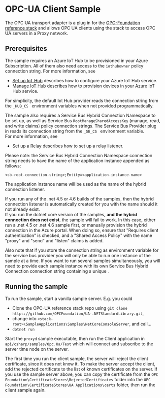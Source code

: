 # OPC-UA Client Sample

The OPC UA transport adapter is a plug in for the [OPC-Foundation reference stack](https://github.com/OPCFoundation/UA-.NETStandardLibrary)
and allows OPC UA clients using the stack to access OPC UA servers in a Proxy network.  

## Prerequisites

The sample requires an Azure IoT Hub to be provisioned in your Azure Subscription.  All of them also need access to the ```iothubowner``` policy connection string.
For more information, see

- [Set up IoT Hub](https://github.com/Azure/azure-iot-sdks/blob/master/doc/setup_iothub.md) describes how to configure your Azure IoT Hub service.
- [Manage IoT Hub](https://github.com/Azure/azure-iot-sdks/blob/master/doc/manage_iot_hub.md) describes how to provision devices in your Azure IoT Hub service.

For simplicity, the default Iot Hub provider reads the connection string from the  ```_HUB_CS ``` environment variables when not provided programmatically.  

The sample also requires a Service Bus Hybrid Connection Namespace to be set up, as well as Service Bus ```RootManageSharedAccessKey``` (manage, read, and write claims)
policy connection strings.  The Service Bus Provider plug in reads its connection string from the ```_SB_CS ``` environment variable.  
For more information, see 
- [Set up a Relay](https://docs.microsoft.com/en-us/azure/service-bus-relay/relay-hybrid-connections-dotnet-get-started) describes how to set up a relay listener.

Please note: the Service Bus Hybrid Connection Namespace connection string needs to have the name of the application instance appended
as follows:

```
<sb-root-connection-string>;Entity=<application-instance-name> 
```
The application instance name will be used as the name of the hybrid connection listener. 

If you run any of the .net 4.5 or 4.6 builds of the samples, then the hybrid connection listener is automatically created for you 
with the name <application-instance-name> should it not already exist.  
If you run the dotnet core version of the samples, **and the hybrid connection does not exist**, the sample will fail to work.
In this case, either run a .net 4.5 or .net 4.6 sample first, or manually provision the hybrid connection in the Azure portal.  When
doing so, ensure that "Requires client authentication" is checked, and a "Shared Access Policy" with the name "proxy" and 
"send" and "listen" claims is added.

Also note that if you store the connection string as environment variable for the service bus provider you will only be able to run one 
instance of the sample at a time.  If you want to run several samples simultaneously, you will need to provide each sample instance with its own Service Bus Hybrid 
Connection connection string containing a unique <application-instance-name>.

## Running the sample

To run the sample, start a vanilla sample server.  E.g. you could
- Clone the OPC-UA reference stack repo using ```git clone https://github.com/OPCFoundation/UA-.NETStandardLibrary.git```,
- change into ```<stack-root>\SampleApplications\Samples\NetCoreConsoleServer```, and call...
- ```dotnet run```

Start the ```proxyd``` sample executable, then run the Client application in ```api/csharp/samples/Opc.Ua/Test``` which will connect and 
subscribe to the server time node on the server.

The first time you run the client sample, the server will reject the client certificate, since it does not know it. 
To make the server accept the client, add the rejected certificate to the list of known certificates on the server. 
If you use the sample server above, you can copy the certificate from the ```OPC Foundation\CertificateStores\RejectedCertificates```
folder into the ```OPC Foundation\CertificateStores\UA Applications\certs``` folder, then run the client sample again.
